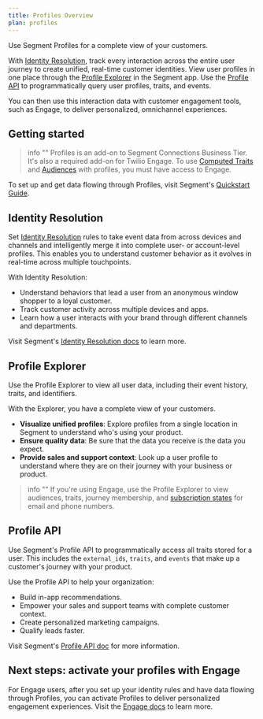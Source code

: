 ```yaml
---
title: Profiles Overview
plan: profiles
---
```


Use Segment Profiles for a complete view of your customers.

With [Identity Resolution](#identity-resolution), track every interaction across the entire user journey to create unified, real-time customer identities. View user profiles in one place through the [Profile Explorer](#profile-explorer) in the Segment app. Use the [Profile API](#profile-api) to programmatically query user profiles, traits, and events.

You can then use this interaction data with customer engagement tools, such as Engage, to deliver personalized, omnichannel experiences.

## Getting started

> info ""
> Profiles is an add-on to Segment Connections Business Tier. It's also a required add-on for Twilio Engage.
> To use [Computed Traits](/docs/engage/audiences/computed-traits/) and [Audiences](/docs/engage/audiences/) with profiles, you must have access to Engage.

To set up and get data flowing through Profiles, visit Segment's [Quickstart Guide](/docs/profiles/quickstart).

## Identity Resolution

Set [Identity Resolution](/docs/profiles/identity-resolution/identity-resolution-settings/#identity-resolution-rules) rules to take event data from across devices and channels and intelligently merge it into complete user- or account-level profiles. This enables you to understand customer behavior as it evolves in real-time across multiple touchpoints.

With Identity Resolution:

- Understand behaviors that lead a user from an anonymous window shopper to a loyal customer.
- Track customer activity across multiple devices and apps.
- Learn how a user interacts with your brand through different channels and departments.

Visit Segment's [Identity Resolution docs](/docs/profiles/identity-resolution/) to learn more.

## Profile Explorer

Use the Profile Explorer to view all user data, including their event history, traits, and identifiers.

With the Explorer, you have a complete view of your customers.

- **Visualize unified profiles**: Explore profiles from a single location in Segment to understand who's using your product.
- **Ensure quality data**: Be sure that the data you receive is the data you expect.
- **Provide sales and support context**: Look up a user profile to understand where they are on their journey with your business or product.

> info ""
> If you're using Engage, use the Profile Explorer to view audiences, traits, journey membership, and [subscription states](/docs/engage/user-subscriptions/) for email and phone numbers.

## Profile API

Use Segment's Profile API to programmatically access all traits stored for a user. This includes the `external_ids`, `traits`, and `events` that make up a customer's journey with your product.

Use the Profile API to help your organization:

- Build in-app recommendations.
- Empower your sales and support teams with complete customer context.
- Create personalized marketing campaigns.
- Qualify leads faster.

Visit Segment's [Profile API doc](/docs/profiles/profile-api/) for more information.

## Next steps: activate your profiles with Engage

For Engage users, after you set up your identity rules and have data flowing through Profiles, you can activate Profiles to deliver personalized engagement experiences. Visit the [Engage docs](/docs/engage/) to learn more.
